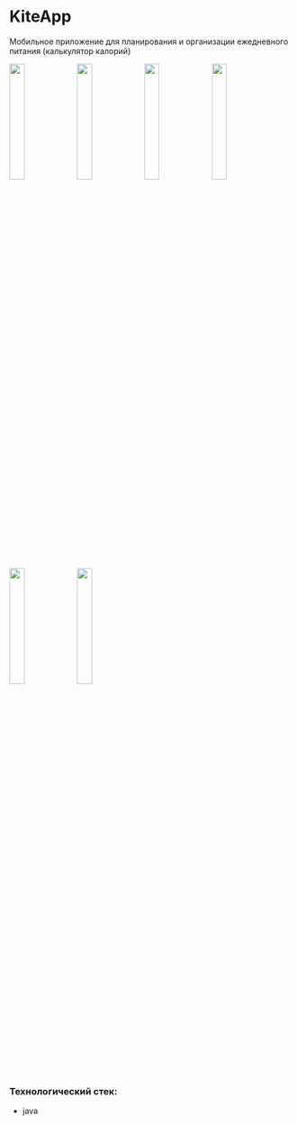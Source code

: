 # KiteApp
Мобильное приложение для планирования и организации ежедневного питания (калькулятор калорий)

<img src="https://user-images.githubusercontent.com/49102209/234380529-d8e4364a-a9ae-4ee2-8886-a1416e72c091.jpg" width="23%"></img> <img src="https://user-images.githubusercontent.com/49102209/234380545-2a5e106a-c3e7-409e-a6b7-56a9802bade2.jpg" width="23%"></img> <img src="https://user-images.githubusercontent.com/49102209/234380511-df73c6fd-2638-4667-a48c-48c5c6f4464a.jpg" width="23%"></img> <img src="https://user-images.githubusercontent.com/49102209/234380490-d3735d9c-7d52-4300-aed4-6803a438a50c.jpg" width="23%"></img> <img src="https://user-images.githubusercontent.com/49102209/234380461-2192efc5-30f7-4e1d-bc8a-6a48b4c498a1.jpg" width="23%"></img> <img src="https://user-images.githubusercontent.com/49102209/234380478-d2c36ec8-a82d-4a7e-b335-b3d96437687b.jpg" width="23%"></img> 

### Технологический стек:
- java
